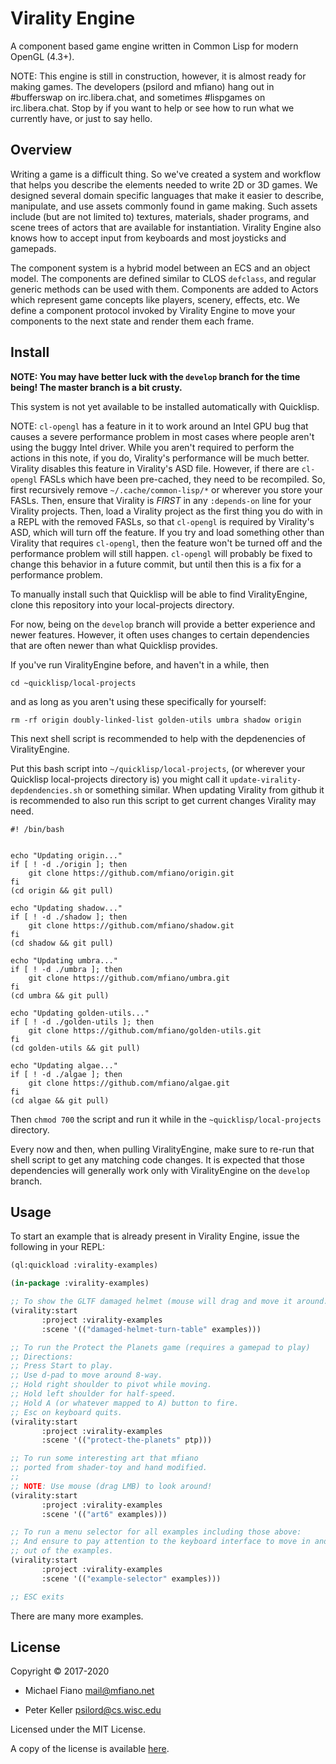 # Virality Engine

A component based game engine written in Common Lisp for modern OpenGL (4.3+).

NOTE: This engine is still in construction, however, it is almost ready for
making games. The developers (psilord and mfiano) hang out in #bufferswap on
irc.libera.chat, and sometimes #lispgames on irc.libera.chat. Stop by if you want to help
or see how to run what we currently have, or just to say hello.

## Overview

Writing a game is a difficult thing. So we've created a system and workflow
that helps you describe the elements needed to write 2D or 3D games. We
designed several domain specific languages that make it easier to describe,
manipulate, and use assets commonly found in game making. Such assets include (but
are not limited to) textures, materials, shader programs, and scene trees of actors
that are available for instantiation. Virality Engine also knows how to accept
input from keyboards and most joysticks and gamepads.

The component system is a hybrid model between an ECS and an object model. The
components are defined similar to CLOS `defclass`, and regular generic methods
can be used with them. Components are added to Actors which represent game
concepts like players, scenery, effects, etc. We define a component protocol
invoked by Virality Engine to move your components to the next state and render
them each frame.

## Install

**NOTE: You may have better luck with the `develop` branch for the time being! The master
branch is a bit crusty.**

This system is not yet available to be installed automatically with Quicklisp.

NOTE: `cl-opengl` has a feature in it to work around an Intel GPU bug that causes
a severe performance problem in most cases where people aren't using the buggy
Intel driver. While you aren't required to perform the actions in this note, if
you do, Virality's performance will be much better. Virality disables this feature in Virality's
ASD file.  However, if there are `cl-opengl` FASLs which have been pre-cached,
they need to be recompiled. So, first recursively remove `~/.cache/common-lisp/*`
or wherever you store your FASLs.  Then, ensure that Virality is _FIRST_ in any
`:depends-on` line for your Virality projects. Then, load a Virality project as the first thing
you do with in a REPL with the removed FASLs, so that `cl-opengl` is required by
Virality's ASD, which will turn off the feature. If you try and load something other
than Virality that requires `cl-opengl`, then the feature won't be turned off and the
performance problem will still happen. `cl-opengl` will probably be fixed to
change this behavior in a future commit, but until then this is a fix for a
performance problem.


To manually install such that Quicklisp will be able to find ViralityEngine,
clone this repository into your local-projects directory.

For now, being on the `develop` branch will provide a better experience
and newer features. However, it often uses changes to certain dependencies
that are often newer than what Quicklisp provides.

If you've run ViralityEngine before, and haven't in a while, then

`cd ~quicklisp/local-projects`

and as long as you aren't using these specifically for yourself:

`rm -rf origin doubly-linked-list golden-utils umbra shadow origin`

This next shell script is recommended to help with the depdenencies of
ViralityEngine.

Put this bash script into `~/quicklisp/local-projects`, (or wherever your
Quicklisp local-projects directory is) you might call it
`update-virality-depdendencies.sh` or something similar. When updating
Virality from github it is recommended to also run this script to get current
changes Virality may need.


```
#! /bin/bash


echo "Updating origin..."
if [ ! -d ./origin ]; then
	git clone https://github.com/mfiano/origin.git
fi
(cd origin && git pull)

echo "Updating shadow..."
if [ ! -d ./shadow ]; then
	git clone https://github.com/mfiano/shadow.git
fi
(cd shadow && git pull)

echo "Updating umbra..."
if [ ! -d ./umbra ]; then
	git clone https://github.com/mfiano/umbra.git
fi
(cd umbra && git pull)

echo "Updating golden-utils..."
if [ ! -d ./golden-utils ]; then
	git clone https://github.com/mfiano/golden-utils.git
fi
(cd golden-utils && git pull)

echo "Updating algae..."
if [ ! -d ./algae ]; then
	git clone https://github.com/mfiano/algae.git
fi
(cd algae && git pull)
```

Then `chmod 700` the script and run it while in the `~quicklisp/local-projects`
directory.

Every now and then, when pulling ViralityEngine, make sure to re-run that
shell script to get any matching code changes. It is expected that those
dependencies will generally work only with ViralityEngine on the `develop`
branch.

## Usage

To start an example that is already present in Virality Engine, issue the
following in your REPL:

```lisp
(ql:quickload :virality-examples)

(in-package :virality-examples)

;; To show the GLTF damaged helmet (mouse will drag and move it around.)
(virality:start
       :project :virality-examples
       :scene '(("damaged-helmet-turn-table" examples)))

;; To run the Protect the Planets game (requires a gamepad to play)
;; Directions:
;; Press Start to play.
;; Use d-pad to move around 8-way.
;; Hold right shoulder to pivot while moving.
;; Hold left shoulder for half-speed.
;; Hold A (or whatever mapped to A) button to fire.
;; Esc on keyboard quits.
(virality:start
       :project :virality-examples
       :scene '(("protect-the-planets" ptp)))

;; To run some interesting art that mfiano
;; ported from shader-toy and hand modified.
;;
;; NOTE: Use mouse (drag LMB) to look around!
(virality:start
       :project :virality-examples
       :scene '(("art6" examples)))

;; To run a menu selector for all examples including those above:
;; And ensure to pay attention to the keyboard interface to move in and
;; out of the examples.
(virality:start
       :project :virality-examples
       :scene '(("example-selector" examples)))

;; ESC exits
```

There are many more examples.

## License

Copyright © 2017-2020

* Michael Fiano <mail@mfiano.net>

* Peter Keller <psilord@cs.wisc.edu>

Licensed under the MIT License.

A copy of the license is available [here](LICENSE).
